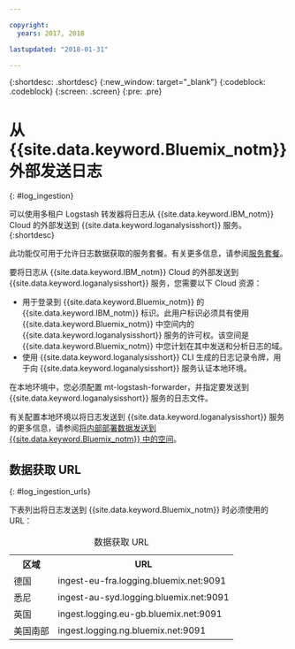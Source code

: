 ```yaml
---

copyright:
  years: 2017, 2018

lastupdated: "2018-01-31"

---
```


{:shortdesc: .shortdesc}
{:new_window: target="_blank"}
{:codeblock: .codeblock}
{:screen: .screen}
{:pre: .pre}


# 从 {{site.data.keyword.Bluemix_notm}} 外部发送日志
{: #log_ingestion}

可以使用多租户 Logstash 转发器将日志从 {{site.data.keyword.IBM_notm}} Cloud 的外部发送到 {{site.data.keyword.loganalysisshort}} 服务。
{:shortdesc}

此功能仅可用于允许日志数据获取的服务套餐。有关更多信息，请参阅[服务套餐](/docs/services/CloudLogAnalysis/log_analysis_ov.html#plans)。

要将日志从 {{site.data.keyword.IBM_notm}} Cloud 的外部发送到 {{site.data.keyword.loganalysisshort}} 服务，您需要以下 Cloud 资源：

* 用于登录到 {{site.data.keyword.Bluemix_notm}} 的 {{site.data.keyword.IBM_notm}} 标识。此用户标识必须具有使用 {{site.data.keyword.Bluemix_notm}} 中空间内的 {{site.data.keyword.loganalysisshort}} 服务的许可权。该空间是 {{site.data.keyword.Bluemix_notm}} 中您计划在其中发送和分析日志的域。
* 使用 {{site.data.keyword.loganalysisshort}} CLI 生成的日志记录令牌，用于向 {{site.data.keyword.loganalysisshort}} 服务认证本地环境。  

在本地环境中，您必须配置 mt-logstash-forwarder，并指定要发送到 {{site.data.keyword.loganalysisshort}} 服务的日志文件。

有关配置本地环境以将日志发送到 {{site.data.keyword.loganalysisshort}} 服务的更多信息，请参阅[将内部部署数据发送到 {{site.data.keyword.Bluemix_notm}} 中的空间](/docs/services/CloudLogAnalysis/how-to/send-data/send_data_mt.html#send_data_mt)。



## 数据获取 URL
{: #log_ingestion_urls}

下表列出将日志发送到 {{site.data.keyword.Bluemix_notm}} 时必须使用的 URL：

<table>
  <caption>数据获取 URL</caption>
    <tr>
      <th>区域</th>
      <th>URL</th>
    </tr>
  <tr>
    <td>德国</td>
	  <td>ingest-eu-fra.logging.bluemix.net:9091</td>
  </tr>
  <tr>
    <td>悉尼</td>
	  <td>ingest-au-syd.logging.bluemix.net:9091</td>
  </tr>
  <tr>
    <td>英国</td>
	  <td>ingest.logging.eu-gb.bluemix.net:9091</td>
  </tr>
  <tr>
    <td>美国南部</td>
	  <td>ingest.logging.ng.bluemix.net:9091</td>
  </tr>
</table>


